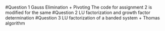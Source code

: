 #Question 1 
Gauss Elimination + Pivoting
The code for assignment 2 is modified for the same 
#Question 2 
LU factorization and growth factor determination
#Question 3
LU factorization of a banded system + Thomas algorithm 
